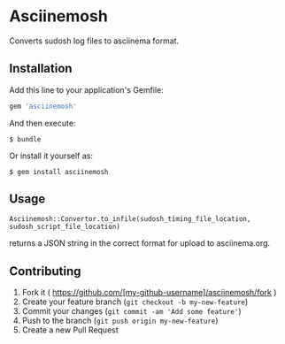 # Asciinemosh

Converts sudosh log files to asciinema format.

## Installation

Add this line to your application's Gemfile:

```ruby
gem 'asciinemosh'
```

And then execute:

    $ bundle

Or install it yourself as:

    $ gem install asciinemosh

## Usage

    Asciinemosh::Convertor.to_infile(sudosh_timing_file_location, sudosh_script_file_location)

returns a JSON string in the correct format for upload to asciinema.org.

## Contributing

1. Fork it ( https://github.com/[my-github-username]/asciinemosh/fork )
2. Create your feature branch (`git checkout -b my-new-feature`)
3. Commit your changes (`git commit -am 'Add some feature'`)
4. Push to the branch (`git push origin my-new-feature`)
5. Create a new Pull Request
